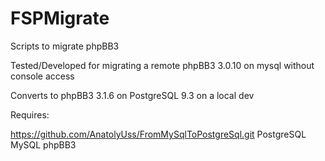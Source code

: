 # FSPMigrate
Scripts to migrate phpBB3

Tested/Developed for migrating a remote phpBB3 3.0.10 on mysql without console access

Converts to phpBB3 3.1.6 on PostgreSQL 9.3 on a local dev

Requires:

https://github.com/AnatolyUss/FromMySqlToPostgreSql.git 
PostgreSQL
MySQL
phpBB3
